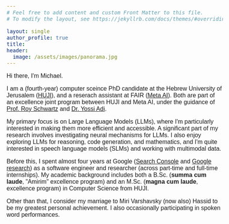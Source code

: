 ```yaml
---
# Feel free to add content and custom Front Matter to this file.
# To modify the layout, see https://jekyllrb.com/docs/themes/#overriding-theme-defaults

layout: single
author_profile: true
title: 
header:
  image: /assets/images/panorama.jpg
---
```

<head>
  <meta name="viewport" content="width=device-width, initial-scale=1">
  <link rel="stylesheet" href="https://maxcdn.bootstrapcdn.com/bootstrap/3.3.7/css/bootstrap.min.css">
  <link rel="icon" href="assets/images/logo.png">
  <script src="https://ajax.googleapis.com/ajax/libs/jquery/3.1.1/jquery.min.js"></script>
  <script src="https://maxcdn.bootstrapcdn.com/bootstrap/3.3.7/js/bootstrap.min.js"></script>
<style>
        body {
           font-size: 16px !important;
           color: #2020131;
           font-family: Nunito, sans-serif;
         }
         h3 {
           font-size: 20px;                   
         }
         h2 {
           font-size: 22px;
         }
         h1 {
           font-size: 24px;
         }
  </style>

</head>



Hi there, I'm Michael.

I am a (fourth-year) computer sceince PhD candidate at the Hebrew University of Jerusalem (<a href="https://www.cs.huji.ac.il" target="_blank">HUJI</a>), and a reserach assistant at FAIR (<a href="https://ai.meta.com/research/" target="_blank">Meta AI</a>). Both are part of an excellence joint program between HUJI and Meta AI, under the guidance of <a href="https://schwartz-lab-huji.github.io/" target="_blank">Prof. Roy Schwartz</a> and  <a href="https://www.cs.huji.ac.il/~adiyoss/" target="_blank">Dr. Yossi Adi</a>.

My primary focus is on Large Language Models (LLMs), where I'm particularly interested in making them more efficient and accessible. A significant part of my research involves investigating neural mechanisms for LLMs. I also enjoy exploring LLMs for reasoning, code generation, and mathematics, and I'm quite interested in speech language models (SLMs) and working with multimodal data.

Before this, I spent almost four years at Google (<a href="https://search.google.com/search-console/about" target="_blank">Search Console</a> and <a href="https://research.google/" target="_blank">Google research</a>) as a software engineer and researcher (across part-time and full-time internships). My academic background includes both a B.Sc. (<b>summa cum laude</b>, "Amirim" excellence program) and an M.Sc. (<b>magna cum laude</b>, excellence program) in Computer Science from HUJI.

Other than that, I consider my marriage to Miri Varshavsky (now also) Hassid to be my greatest personal achievement. I also occasionally participating in spoken word performances.